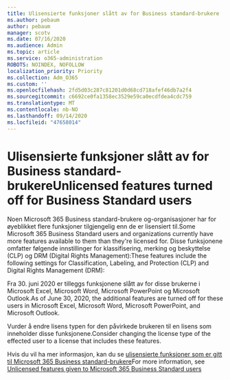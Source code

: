 ```yaml
---
title: Ulisensierte funksjoner slått av for Business standard-brukere
ms.author: pebaum
author: pebaum
manager: scotv
ms.date: 07/16/2020
ms.audience: Admin
ms.topic: article
ms.service: o365-administration
ROBOTS: NOINDEX, NOFOLLOW
localization_priority: Priority
ms.collection: Adm_O365
ms.custom: ''
ms.openlocfilehash: 2fd5d03c287c81201d0d68cd718afef46db7a2f4
ms.sourcegitcommit: c6692ce0fa1358ec3529e59ca0ecdfdea4cdc759
ms.translationtype: MT
ms.contentlocale: nb-NO
ms.lasthandoff: 09/14/2020
ms.locfileid: "47658014"
---
```

# <a name="unlicensed-features-turned-off-for-business-standard-users"></a><span data-ttu-id="fa117-102">Ulisensierte funksjoner slått av for Business standard-brukere</span><span class="sxs-lookup"><span data-stu-id="fa117-102">Unlicensed features turned off for Business Standard users</span></span>

<span data-ttu-id="fa117-103">Noen Microsoft 365 Business standard-brukere og-organisasjoner har for øyeblikket flere funksjoner tilgjengelig enn de er lisensiert til.</span><span class="sxs-lookup"><span data-stu-id="fa117-103">Some Microsoft 365 Business Standard users and organizations currently have more features available to them than they're licensed for.</span></span> <span data-ttu-id="fa117-104">Disse funksjonene omfatter følgende innstillinger for klassifisering, merking og beskyttelse (CLP) og DRM (Digital Rights Management):</span><span class="sxs-lookup"><span data-stu-id="fa117-104">These features include the following settings for Classification, Labeling, and Protection (CLP) and Digital Rights Management (DRM):</span></span>
    
<span data-ttu-id="fa117-105">Fra 30. juni 2020 er tilleggs funksjonene slått av for disse brukerne i Microsoft Excel, Microsoft Word, Microsoft PowerPoint og Microsoft Outlook.</span><span class="sxs-lookup"><span data-stu-id="fa117-105">As of June 30, 2020, the additional features are turned off for these users in Microsoft Excel, Microsoft Word, Microsoft PowerPoint, and Microsoft Outlook.</span></span>

<span data-ttu-id="fa117-106">Vurder å endre lisens typen for den påvirkede brukeren til en lisens som inneholder disse funksjonene.</span><span class="sxs-lookup"><span data-stu-id="fa117-106">Consider changing the license type of the effected user to a license that includes these features.</span></span> 

<span data-ttu-id="fa117-107">Hvis du vil ha mer informasjon, kan du se [ulisensierte funksjoner som er gitt til Microsoft 365 Business standard-brukere](https://support.microsoft.com/help/4568654/extra-features-to-be-turned-off-for-microsoft-365-business-standard?preview)</span><span class="sxs-lookup"><span data-stu-id="fa117-107">For more information, see [Unlicensed features given to Microsoft 365 Business Standard users](https://support.microsoft.com/help/4568654/extra-features-to-be-turned-off-for-microsoft-365-business-standard?preview)</span></span>